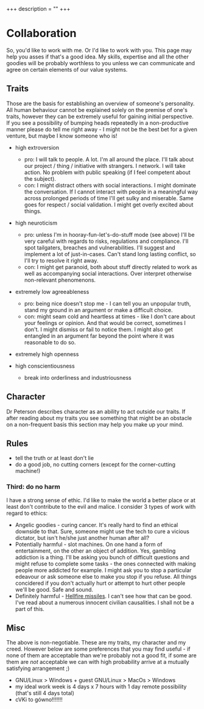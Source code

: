 +++
description = ""
+++

# Collaboration

So, you'd like to work with me. Or I'd like to work with you. This page may help you asses if that's a good idea. My skills, expertise and all the other goodies will be probably worthless to you unless we can communicate and agree on certain elements of our value systems.

## Traits

<!--TODO: a note about big 5 with some links explaining the matter-->
Those are the basis for establishing an overview of someone's personality. All human behaviour cannot be explained solely on the premise of one's traits, however they can be extremely useful for gaining initial perspective. If you see a possibility of bumping heads repeatedly in a non-productive manner please do tell me right away - I might not be the best bet for a given venture, but maybe I know someone who is!
<!--TODO is bumping heads the correct expression?-->
<!-- TODO: is they ok here?-->

- high extroversion
    - pro: I will talk to people. A lot. I'm all around the place. I'll talk about our project / thing / initiative with strangers. I network. I will take action. No problem with public speaking (if I feel competent about the subject).
    - con: I might distract others with social interactions. I might dominate the conversation. If I cannot interact with people in a meaningful way across prolonged periods of time I'll get sulky and miserable. Same goes for respect / social validation. I might get overly excited about things.

- high neuroticism
    - pro: unless I'm in hooray-fun-let's-do-stuff mode (see above) I'll be very careful with regards to risks, regulations and compliance. I'll spot tailgaters, breaches and vulnerabilities. I'll suggest and implement a lot of just-in-cases. Can't stand long lasting conflict, so I'll try to resolve it right away.
    - con: I might get paranoid, both about stuff directly related to work as well as accompanying social interactions. Over interpret otherwise non-relevant phenomenons.

- extremely low agreeableness
    - pro: being nice doesn't stop me - I can tell you an unpopular truth, stand my ground in an argument or make a difficult choice.
    - con: might seam cold and heartless at times - like I don't care about your feelings or opinion. And that would be correct, sometimes I don't. I might dismiss or fail to notice them. I might also get entangled in an argument far beyond the point where it was reasonable to do so.

- extremely high openness

- high conscientiousness 
    - break into orderliness and industriousness

<!--TODO - some mixes of the above-->

## Character

Dr Peterson describes character as an ability to act outside our traits. If after reading about my traits you see something that might be an obstacle on a non-frequent basis this section may help you make up your mind.

<!--TODO give an example on how non-frequent basis that might be-->


## Rules

- tell the truth or at least don't lie
- do a good job, no cutting corners (except for the corner-cutting machine!)

### Third: do no harm

I have a strong sense of ethic. I'd like to make the world a better place or at least don't contribute to the evil and malice. I consider 3 types of work with regard to ethics:
- Angelic goodies - curing cancer. It's really hard to find an ethical downside to that. Sure, someone might use the tech to cure a vicious dictator, but isn't he/she just another human after all?
- Potentially harmful - slot machines. On one hand a form of entertainment, on the other an object of addition. Yes, gambling addiction is a thing. I'll be asking you bunch of difficult questions and might refuse to complete some tasks - the ones connected with making people more addicted for example. I might ask you to stop a particular edeavour or ask someone else to make you stop if you refuse. All things concidered if you don't actually hurt or attempt to hurt other people we'll be good. Safe and sound.
- Definitely harmful - [Hellfire missiles](https://en.wikipedia.org/wiki/AGM-114_Hellfire). I can't see how that can be good. I've read about a numerous innocent civilian causalities. I shall not be a part of this.


## Misc
The above is non-negotiable. These are my traits, my character and my creed. However below are some preferences that you may find useful - if none of them are acceptable than we're probably not a good fit, if some are them are *not* acceptable we can with high probability arrive at a mutually satisfying arrangement ;)

- GNU/Linux > Windows + guest GNU/Linux > MacOs > Windows
- my ideal work week is 4 days x 7 hours with 1 day remote possibility (that's still 4 days total)
- cVKi to gówno!!!!!!!
